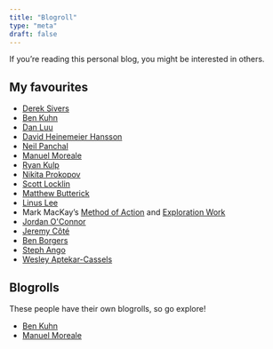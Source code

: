 ```yaml
---
title: "Blogroll"
type: "meta"
draft: false
---
```


If you’re reading this personal blog, you might be interested in others.

## My favourites

- [Derek Sivers](https://sive.rs/blog)
- [Ben Kuhn](https://www.benkuhn.net/)
- [Dan Luu](https://danluu.com/)
- [David Heinemeier Hansson](https://world.hey.com/dhh/)
- [Neil Panchal](https://neil.computer/)
- [Manuel Moreale](https://manuelmoreale.com/)
- [Ryan Kulp](https://www.ryanckulp.com/)
- [Nikita Prokopov](https://tonsky.me/)
- [Scott Locklin](https://scottlocklin.wordpress.com/)
- [Matthew Butterick](https://matthewbutterick.com/chron/)
- [Linus Lee](https://thesephist.com/)
- Mark MacKay’s [Method of Action](https://method.ac/writing/) and [Exploration Work](https://exploration.work/)
- [Jordan O'Connor](https://jdnoc.com/blog/)
- [Jeremy Côté](https://jeremycote.net/)
- [Ben Borgers](https://ben.page/)
- [Steph Ango](https://stephango.com/)
- [Wesley Aptekar-Cassels](https://notebook.wesleyac.com/)

## Blogrolls

These people have their own blogrolls, so go explore!

- [Ben Kuhn](https://www.benkuhn.net/blogroll/)
- [Manuel Moreale](https://manuelmoreale.com/blogroll)
